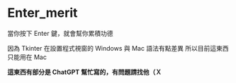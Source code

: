 # Enter_merit
當你按下 Enter 鍵，就會幫你累積功德

因為 Tkinter 在設置程式視窗的 Windows 與 Mac 語法有點差異
所以目前這東西只能用在 Mac

**這東西有部分是 ChatGPT 幫忙寫的，有問題請找他（Ｘ**
